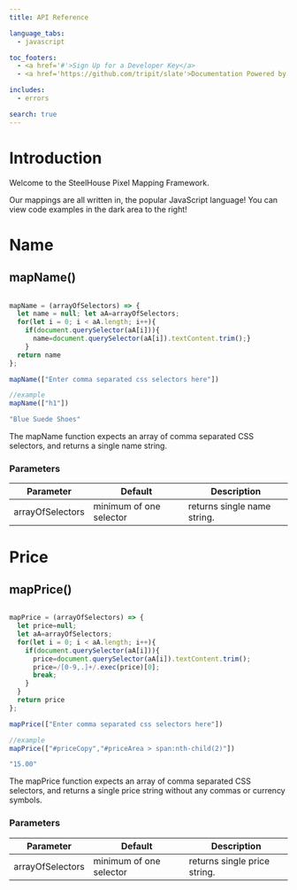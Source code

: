 ```yaml
---
title: API Reference

language_tabs:
  - javascript

toc_footers:
  - <a href='#'>Sign Up for a Developer Key</a>
  - <a href='https://github.com/tripit/slate'>Documentation Powered by Slate</a>

includes:
  - errors

search: true
---
```


# Introduction

Welcome to the SteelHouse Pixel Mapping Framework.

Our mappings are all written in, the popular JavaScript language! You can view code examples in the dark area to the right!


# Name

## mapName()


```javascript

mapName = (arrayOfSelectors) => { 
  let name = null; let aA=arrayOfSelectors; 
  for(let i = 0; i < aA.length; i++){
    if(document.querySelector(aA[i])){
      name=document.querySelector(aA[i]).textContent.trim();}
    }
  return name
};

mapName(["Enter comma separated css selectors here"])

//example
mapName(["h1"])

"Blue Suede Shoes"

```

The mapName function expects an array of comma separated CSS selectors,
and returns a single name string.


### Parameters

Parameter | Default | Description
--------- | ------- | -----------
arrayOfSelectors | minimum of one selector | returns single name string.

# Price

## mapPrice()


```javascript

mapPrice = (arrayOfSelectors) => {
  let price=null; 
  let aA=arrayOfSelectors; 
  for(let i = 0; i < aA.length; i++){
    if(document.querySelector(aA[i])){
      price=document.querySelector(aA[i]).textContent.trim();
      price=/[0-9,.]+/.exec(price)[0]; 
      break;
    }
  }
  return price
};

mapPrice(["Enter comma separated css selectors here"])

//example
mapPrice(["#priceCopy","#priceArea > span:nth-child(2)"])

"15.00"

```

The mapPrice function expects an array of comma separated CSS selectors,
and returns a single price string without any commas or currency symbols.


### Parameters

Parameter | Default | Description
--------- | ------- | -----------
arrayOfSelectors | minimum of one selector | returns single price string.

